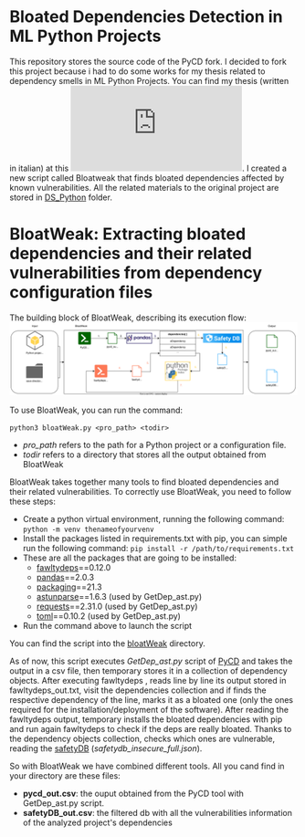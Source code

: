 # Bloated Dependencies Detection in ML Python Projects
This repository stores the source code of the PyCD fork. I decided to fork this project because i had to do some works for my thesis related to dependency smells in ML Python Projects. You can find my thesis (written in italian) at this ![link](https://github.com/SeSaLabUnisa/Tesi/blob/main/Giammaria_Giordano/fabiano_bloated_dependencies_python/Tesi.pdf). I created a new script called Bloatweak that finds bloated dependencies affected by known vulnerabilities. All the related materials to the original project are stored in [DS_Python](https://github.com/Tensa53/BloatWeak/tree/master/DS_Python/) folder.

# BloatWeak: Extracting bloated dependencies and their related vulnerabilities from dependency configuration files

The building block of BloatWeak, describing its execution flow:
![building_block](https://github.com/Tensa53/BloatWeak/blob/master/Building_Block/building_block.svg "Building_Block")

To use BloatWeak, you can run the command:
```
python3 bloatWeak.py <pro_path> <todir>
```
- *pro_path* refers to the path for a Python project or a configuration file.
- *todir* refers to a directory that stores all the output obtained from BloatWeak

BloatWeak takes together many tools to find bloated dependencies and their related vulnerabilities. To correctly use BloatWeak, you need to follow these steps:


- Create a python virtual environment, running the following command: `python -m venv thenameofyourvenv`
- Install the packages listed in requirements.txt with pip, you can simple run the following command: `pip install -r /path/to/requirements.txt`
- These are all the packages that are going to be installed:
	- [fawltydeps](https://github.com/tweag/fawltydeps)==0.12.0
	- [pandas](https://github.com/pandas-dev/pandas)==2.0.3
    - [packaging](https://github.com/pypa/packaging)==21.3
	- [astunparse](https://github.com/simonpercivall/astunparse)==1.6.3 (used by GetDep_ast.py)
	- [requests](https://github.com/psf/requests)==2.31.0 (used by GetDep_ast.py)
	- [toml](https://github.com/uiri/toml)==0.10.2 (used by GetDep_ast.py)
- Run the command above to launch the script

You can find the script into the [bloatWeak](https://github.com/Tensa53/BloatWeak/tree/master/bloatWeak) directory.

As of now, this script executes *GetDep_ast.py* script of [PyCD](https://github.com/Tensa53/BloatWeak/tree/master/DS_Python/PyCD) and takes the output in a csv file, then temporary stores it in a collection of dependency objects. After executing fawltydeps , reads line by line its output stored in fawltydeps_out.txt, visit the dependencies collection and if finds the respective dependency of the line, marks it as a bloated one (only the ones required for the installation/deployment of the software). After reading the fawltydeps output, temporary installs the bloated dependencies with pip and run again fawltydeps to check if the deps are really bloated. Thanks to the dependency objects collection, checks which ones are vulnerable, reading the [safetyDB](https://github.com/pyupio/safety-db) (*safetydb_insecure_full.json*).

So with BloatWeak we have combined different tools. All you cand find in your directory are these files:
- **pycd_out.csv**: the ouput obtained from the PyCD tool with GetDep_ast.py script.
- **safetyDB_out.csv**: the filtered db with all the vulnerabilities information of the analyzed project's dependencies
